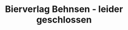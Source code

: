 ---
title: "Bierverlag Behnsen - leider geschlossen"
url: /pattensen/bierverlag-behnsen-leider-geschlossen/
shop: Getränke
---